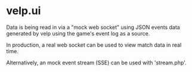 # velp.ui
Data is being read in via a "mock web socket" using JSON events data generated by velp using the game's event log as a source.

In production, a real web socket can be used to view match data in real time.

Alternatively, an mock event stream (SSE) can be used with 'stream.php'.
